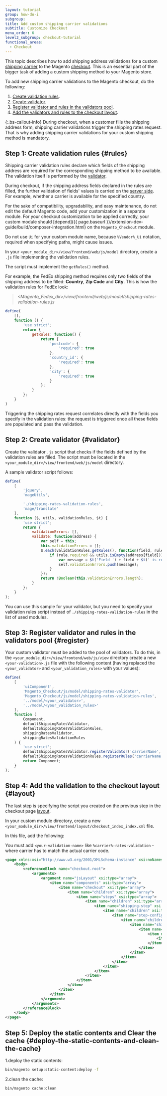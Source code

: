 ```yaml
---
layout: tutorial
group: how-do-i
subgroup:
title: Add custom shipping carrier validations
subtitle: Customize Checkout
menu_order: 6
level3_subgroup: checkout-tutorial
functional_areas:
  - Checkout
---
```


This topic describes how to add shipping address validations for a custom [shipping carrier](https://glossary.magento.com/shipping-carrier) to the Magento [checkout](https://glossary.magento.com/checkout). This is an essential part of the bigger task of adding a custom shipping method to your Magento store.

To add new shipping carrier validations to the Magento checkout, do the following:

1. [Create validation rules](#rules).
1. [Create validator](#validator).
1. [Register validator and rules in the validators pool](#register).
1. [Add the validators and rules to the checkout layout](#layout).

 {:.bs-callout-info}
During checkout, when a customer fills the shipping address form, shipping carrier validations trigger the shipping rates request. That is why adding shipping carrier validations for your custom shipping method is mandatory.

## Step 1: Create validation rules {#rules}

Shipping carrier validation rules declare which fields of the shipping address are required for the corresponding shipping method to be available. The validation itself is performed by the [validator](#validator).

During checkout, if the shipping address fields declared in the rules are filled, the further validation of fields' values is carried on the [server side](https://glossary.magento.com/server-side). For example, whether a carrier is available for the specified country.

For the sake of compatibility, upgradability, and easy maintenance, do not edit the default Magento code, add your customization in a separate module. For your checkout customization to be applied correctly, your custom module should [depend]({{ page.baseurl }}/extension-dev-guide/build/composer-integration.html) on the `Magento_Checkout` module.

Do not use `Ui` for your custom module name, because `%Vendor%_Ui` notation, required when specifying paths, might cause issues.

In your `<your_module_dir>/view/frontend/web/js/model` directory, create a `.js` file implementing the validation rules.

The script must implement the `getRules()` method.

For example, the FedEx shipping method requires only two fields of the shipping address to be filled: **Country**, **Zip Code** and **City**. This is how the validation rules for FedEx look:

> _<Magento_Fedex_dir>/view/frontend/web/js/model/shipping-rates-validation-rules.js_

```js
define(
    [],
    function () {
        'use strict';
        return {
            getRules: function() {
                return {
                    'postcode': {
                        'required': true
                    },
                    'country_id': {
                        'required': true
                    },
                    'city': {
                        'required': true
                    }
                };
            }
        };
    }
)
```

Triggering the shipping rates request correlates directly with the fields you specify in the validation rules: the request is triggered once all these fields are populated and pass the validation.

## Step 2: Create validator {#validator}

Create the validator `.js` script that checks if the fields defined by the validation rules are filled. The script must be located in the `<your_module_dir>/view/frontend/web/js/model` directory.

A sample validator script follows:

```js
define(
    [
        'jquery',
        'mageUtils',

        './shipping-rates-validation-rules',
        'mage/translate'
    ],
    function ($, utils, validationRules, $t) {
        'use strict';
        return {
            validationErrors: [],
            validate: function(address) {
                var self = this;
                this.validationErrors = [];
                $.each(validationRules.getRules(), function(field, rule) {
                    if (rule.required && utils.isEmpty(address[field])) {
                        var message = $t('Field ') + field + $t(' is required.');
                        self.validationErrors.push(message);
                    }
                });
                return !Boolean(this.validationErrors.length);
            }
        };
    }
);
```

You can use this sample for your validator, but you need to specify your validation rules script instead of `./shipping-rates-validation-rules` in the list of used modules.

## Step 3: Register validator and rules in the validators pool {#register}

Your custom validator must be added to the pool of validators. To do this, in the `<your_module_dir>/view/frontend/web/js/view` directory create a new `<your-validation>.js` file with the following content (having replaced the `<your_validator>` and `<your_validation_rules>` with your values):

```js
define(
    [
        'uiComponent',
        'Magento_Checkout/js/model/shipping-rates-validator',
        'Magento_Checkout/js/model/shipping-rates-validation-rules',
        '../model/<your_validator>',
        '../model/<your_validation_rules>'
    ],
    function (
        Component,
        defaultShippingRatesValidator,
        defaultShippingRatesValidationRules,
        shippingRatesValidator,
        shippingRatesValidationRules
    ) {
        'use strict';
        defaultShippingRatesValidator.registerValidator('carrierName', shippingRatesValidator);
        defaultShippingRatesValidationRules.registerRules('carrierName', shippingRatesValidationRules);
        return Component;
    }
);
```

## Step 4: Add the validation to the checkout layout {#layout}

The last step is specifying the script you created on the previous step in the checkout page [layout](https://glossary.magento.com/layout).

In your custom module directory, create a new `<your_module_dir>/view/frontend/layout/checkout_index_index.xml` file.

In this file, add the following:

You must add `<your-validation-name>` like `%carrier%-rates-validation` - where carrier has to match the actual carrier code.

```xml
<page xmlns:xsi="http://www.w3.org/2001/XMLSchema-instance" xsi:noNamespaceSchemaLocation="urn:magento:framework:View/Layout/etc/page_configuration.xsd">
    <body>
        <referenceBlock name="checkout.root">
            <arguments>
                <argument name="jsLayout" xsi:type="array">
                    <item name="components" xsi:type="array">
                        <item name="checkout" xsi:type="array">
                            <item name="children" xsi:type="array">
                                <item name="steps" xsi:type="array">
                                    <item name="children" xsi:type="array">
                                        <item name="shipping-step" xsi:type="array">
                                            <item name="children" xsi:type="array">
                                                <item name="step-config" xsi:type="array">
                                                    <item name="children" xsi:type="array">
                                                        <item name="shipping-rates-validation" xsi:type="array">
                                                            <item name="children" xsi:type="array">
                                                                <item name="<your-validation-name>" xsi:type="array">
                                                                    <item name="component" xsi:type="string">%your_module%/js/view/%your-validation%</item>
                                                                </item>
                                                            </item>
                                                        </item>
                                                    </item>
                                                </item>
                                            </item>
                                        </item>
                                    </item>
                                </item>
                            </item>
                        </item>
                    </item>
                </argument>
            </arguments>
        </referenceBlock>
    </body>
</page>
```
## Step 5: Deploy the static contents and Clear the cache {#deploy-the-static-contents-and-clean-the-cache}

1.deploy the static contents:

```bash
bin/magento setup:static-content:deploy -f
```

2.clean the cache:

```bash
bin/magento cache:clean
```
